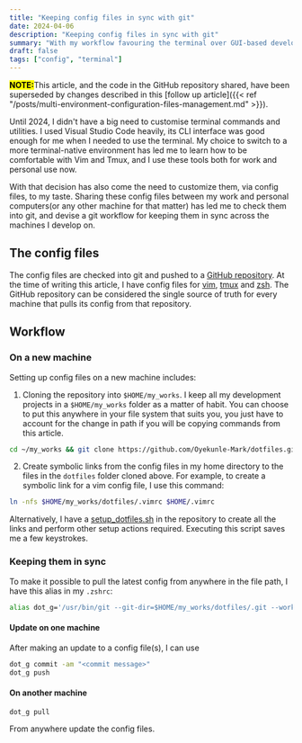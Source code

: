 ```yaml
---
title: "Keeping config files in sync with git"
date: 2024-04-06
description: "Keeping config files in sync with git"
summary: "With my workflow favouring the terminal over GUI-based development tools, my config files for the common terminal utilities I use daily have been growing as I build proficiency in Vim and Tmux. In this article, I will show you how I use git to keep my config files in sync across machines."
draft: false
tags: ["config", "terminal"]
---
```


<mark>**NOTE:**</mark>This article, and the code in the GitHub repository shared, have been superseded by changes described in this [follow up article]({{< ref "/posts/multi-environment-configuration-files-management.md" >}}).

Until 2024, I didn't have a big need to customise terminal commands and utilities. I used Visual Studio Code heavily, its CLI interface was good enough for me when I needed to use the terminal. My choice to switch to a more terminal-native environment has led me to learn how to be comfortable with Vim and Tmux, and I use these tools both for work and personal use now.

With that decision has also come the need to customize them, via config files, to my taste. Sharing these config files between my work and personal computers(or any other machine for that matter) has led me to check them into git, and devise a git workflow for keeping them in sync across the machines I develop on.

## The config files

The config files are checked into git and pushed to a [GitHub repository](https://github.com/Oyekunle-Mark/dotfiles/tree/master). At the time of writing this article, I have config files for [vim](https://github.com/Oyekunle-Mark/dotfiles/blob/master/.vimrc), [tmux](https://github.com/Oyekunle-Mark/dotfiles/blob/master/.tmux.conf) and [zsh](https://github.com/Oyekunle-Mark/dotfiles/blob/master/.zshrc). The GitHub repository can be considered the single source of truth for every machine that pulls its config from that repository.

## Workflow

### On a new machine

Setting up config files on a new machine includes:

1. Cloning the repository into `$HOME/my_works`. I keep all my development projects in a `$HOME/my_works` folder as a matter of habit. You can choose to put this anywhere in your file system that suits you, you just have to account for the change in path if you will be copying commands from this article.

```sh
cd ~/my_works && git clone https://github.com/Oyekunle-Mark/dotfiles.git
```

2. Create symbolic links from the config files in my home directory to the files in the `dotfiles` folder cloned above. For example, to create a symbolic link for a vim config file, I use this command:

```sh
ln -nfs $HOME/my_works/dotfiles/.vimrc $HOME/.vimrc
```

Alternatively, I have a [setup_dotfiles.sh](https://github.com/Oyekunle-Mark/dotfiles/blob/master/setup_dotfiles.sh) in the repository to create all the links and perform other setup actions required. Executing this script saves me a few keystrokes.

### Keeping them in sync

To make it possible to pull the latest config from anywhere in the file path, I have this alias in my `.zshrc`:

```sh
alias dot_g='/usr/bin/git --git-dir=$HOME/my_works/dotfiles/.git --work-tree=$HOME/my_works/dotfiles'
```

#### Update on one machine

After making an update to a config file(s), I can use

```sh
dot_g commit -am "<commit message>"
dot_g push
```

#### On another machine

```sh
dot_g pull
```

From anywhere update the config files.
